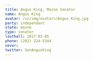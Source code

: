 ```yaml
---
title: Angus King, Maine Senator
name: Angus King
avatar: /ui/img/avatars/Angus_King.jpg
party: independent
state: maine
type: senator
lasthall: 2017-03-05
phone: (202) 224-5344
never: 
twitter: SenAngusKing
---
```


